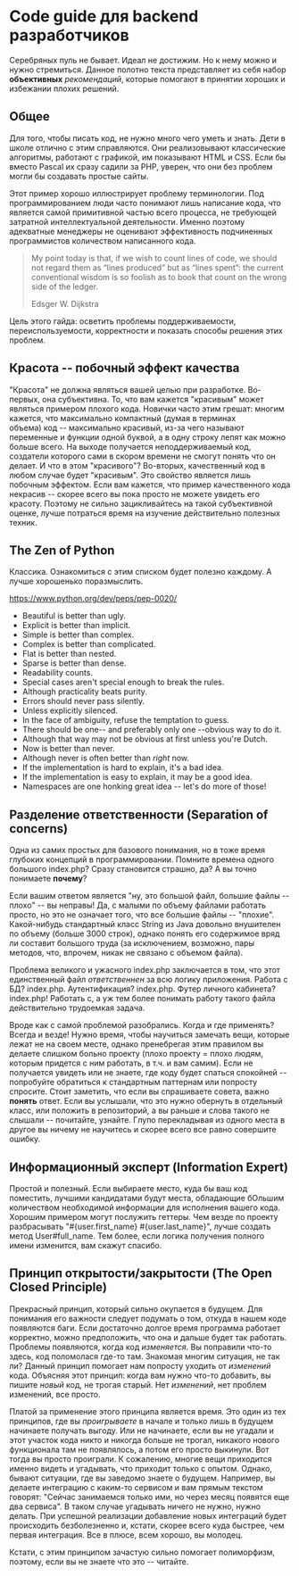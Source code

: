 # Code guide для backend разработчиков

Серебряных пуль не бывает. Идеал не достижим. Но к нему можно и нужно стремиться.
Данное полотно текста представляет из себя набор **объективных** *рекомендаций*, которые помогают в принятии хороших
и избежании плохих решений.

## Общее

Для того, чтобы писать код, не нужно много чего уметь и знать. Дети в школе отлично с этим справляются. Они реализовывают
классические алгоритмы, работают с графикой, им показывают HTML и CSS. Если бы вместо Pascal их сразу садили за PHP, уверен,
что они без проблем могли бы создавать простые сайты.

Этот пример хорошо иллюстрирует проблему терминологии. Под программированием люди часто понимают лишь написание кода, что
является самой примитивной частью всего процесса, не требующей затратной интеллектуальной деятельности. Именно поэтому
адекватные менеджеры не оценивают эффективность подчиненных программистов количеством написанного кода.

> My point today is that, if we wish to count lines of code, we should not regard them as “lines produced” 
> but as “lines spent”: the current conventional wisdom is so foolish as to book that count on the wrong
> side of the ledger.
> 
> Edsger W. Dijkstra

Цель этого гайда: осветить проблемы поддерживаемости, переиспользуемости, корректности и показать способы решения
этих проблем.

## Красота -- побочный эффект качества

"Красота" не должна являться вашей целью при разработке. Во-первых, она субъективна. То, что вам кажется "красивым" может
являться примером плохого кода. Новички часто этим грешат: многим кажется, что максимально компактный (думая в терминах    
объема) код -- максимально красивый, из-за чего называют переменные и функции одной буквой, а в одну строку лепят как можно
больше всего. На выходе получается неподдерживаемый код, создатели которого сами в скором времени не смогут понять что он
делает. И что в этом "красивого"? Во-вторых, качественный код в любом случае будет "красивым". Это свойство является лишь
побочным эффектом. Если вам кажется, что пример качественного кода некрасив -- скорее всего вы пока просто не можете
увидеть его красоту. Поэтому не сильно зацикливайтесь на такой субъективной оценке, лучше потраться время на изучение
действительно полезных техник.

## The Zen of Python

Классика. Ознакомиться с этим списком будет полезно каждому. А лучше хорошенько поразмыслить.

https://www.python.org/dev/peps/pep-0020/

* Beautiful is better than ugly.
* Explicit is better than implicit.
* Simple is better than complex.
* Complex is better than complicated.
* Flat is better than nested.
* Sparse is better than dense.
* Readability counts.
* Special cases aren't special enough to break the rules.
* Although practicality beats purity.
* Errors should never pass silently.
* Unless explicitly silenced.
* In the face of ambiguity, refuse the temptation to guess.
* There should be one-- and preferably only one --obvious way to do it.
* Although that way may not be obvious at first unless you're Dutch.
* Now is better than never.
* Although never is often better than *right* now.
* If the implementation is hard to explain, it's a bad idea.
* If the implementation is easy to explain, it may be a good idea.
* Namespaces are one honking great idea -- let's do more of those!

## Разделение ответственности (Separation of concerns)

Одна из самих простых для базового понимания, но в тоже время глубоких концепций в программировании.
Помните времена одного большого index.php? Сразу становится страшно, да? А вы точно понимаете **почему**?

Если вашим ответом является "ну, это большой файл, большие файлы -- плохо" -- вы неправы! Да, с малыми по объему
файлами работать просто, но это не означает того, что все большие файлы -- "плохие". Какой-нибудь стандартный класс
String из Java довольно внушителен по объему (больше 3000 строк), однако понять его содержимое вряд ли составит
большого труда (за исключением, возможно, пары методов, что, впрочем, никак не связано с объемом файла).

Проблема великого и ужасного index.php заключается в том, что этот единственный файл *ответственнен*
за всю логику приложения. Работа с БД? index.php. Аутентификация? index.php. Футер личного кабинета? index.php!
Работать с, а уж тем более понимать работу такого файла действительно трудоемкая задача.

Вроде как с самой проблемой разобрались. Когда и где применять? Всегда и везде! Нужно время, чтобы научиться замечать вещи,
которые лежат не на своем месте, однако пренебрегая этим правилом вы делаете слишком больно проекту (плохо проекту = плохо
людям, которым придется с ним работать, в т.ч. и вам самим). Если не получается увидеть или не знаете, где коду будет
спаться спокойней -- попробуйте обратиться к стандартным паттернам или попросту спросите. Стоит заметить, что если вы
спрашиваете совета, важно **понять** ответ. Если вы услышали, что это нужно обернуть в отдельный класс,
или положить в репозиторий, а вы раньше и слова такого не слышали -- почитайте, узнайте. Глупо перекладывая из
одного места в другое вы ничему не научитесь и скорее всего все равно совершите ошибку.

## Информационный эксперт (Information Expert)

Простой и полезный. Если выбираете место, куда бы ваш код поместить, лучшими кандидатами будут места, обладающие бОльшим
количеством необходимой информации для исполнения вашего кода. Хорошим примером могут послужить геттеры. Чем везде по 
проекту разбрасывать "#{user.first_name} #{user.last_name}", лучше создать метод User#full_name.
Тем более, если логика получения полного имени изменится, вам скажут спасибо.

## Принцип открытости/закрытости (The Open Closed Principle)

Прекрасный принцип, который сильно окупается в будущем. Для понимания его важности следует подумать о том, откуда в нашем
коде появляются баги. Если достаточно долгое время программа работает корректно, можно предположить, что она и дальше будет
так работать. Проблемы появляются, когда код *изменяется*. Вы поправили что-то здесь, код поломолася где-то там. Знакомая
многим ситуация, не так ли? Данный принцип помогает нам попросту уходить от *изменений* кода. Объясняя этот принцип: когда
вам нужно что-то добавить, вы пишите *новый* код, не трогая старый. Нет *изменений*, нет проблем изменений, все просто.

Платой за применение этого принципа является время. Это один из тех принципов, где вы *проигрываете* в начале и только
лишь в будущем начинаете получать выгоду. Или не начинаете, если вы не угадали и этот участок кода никто и никогда больше
не трогал, никакого нового функционала там не появлялось, а потом его просто выкинули. Вот тогда вы просто проиграли.
К сожалению, многие вещи приходится именно видеть и угадывать, что приходит только с опытом. Однако, бывают ситуации, где
вы заведомо знаете о будущем. Например, вы делаете интеграцию с каким-то сервисом и вам прямым текстом говорят: "Сейчас
занимаемся только ими, но через месяц появятся еще два сервиса". В таком случае угадывать ничего не нужно, нужно делать.
При успешной реализации добавление новых интеграций будет происходить безболезненно и, кстати, скорее всего куда быстрее,
чем первая интеграция. Все в плюсе, всем хорошо, вы молодец.

Кстати, с этим принципом зачастую сильно помогает полиморфизм, поэтому, если вы не знаете что это -- читайте.
